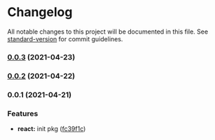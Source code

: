 # Changelog

All notable changes to this project will be documented in this file. See [standard-version](https://github.com/conventional-changelog/standard-version) for commit guidelines.

### [0.0.3](https://github.com/astahmer/pastable/compare/@pastable/react@0.0.2...@pastable/react@0.0.3) (2021-04-23)

### [0.0.2](https://github.com/astahmer/pastable/compare/@pastable/react@0.0.1...@pastable/react@0.0.2) (2021-04-22)

### 0.0.1 (2021-04-21)


### Features

* **react:** init pkg ([fc39f1c](https://github.com/astahmer/pastable/commit/fc39f1ca3a57f99bc56490a5a94b4e382b66be3f))
